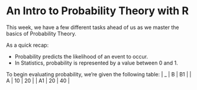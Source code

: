 # An Intro to Probability Theory with R

This week, we have a few different tasks ahead of us as we master the basics of Probability Theory.

As a quick recap:
- Probability predicts the likelihood of an event to occur.
- In Statistics, probability is represented by a value between 0 and 1.

To begin evaluating probability, we’re given the following table:
| _  | B  | B1 |
| A  | 10 | 20 |
| A1 | 20 | 40 |
